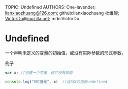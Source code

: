 TOPIC: Undefined
AUTHORS: One-lavender; lianxiaozhuang@126.com; github:lianxiaozhuang
         杜维康; VictorDu@mozilla.net; mdn:VictorDu

# Undefined

一个声明未定义的变量的初始值，或没有实际参数的形式参数。

例子

```javascript
var x; //创建一个变量，但并没有赋值

console.log("X的值是", x)  //返回X的值是undefined
```
